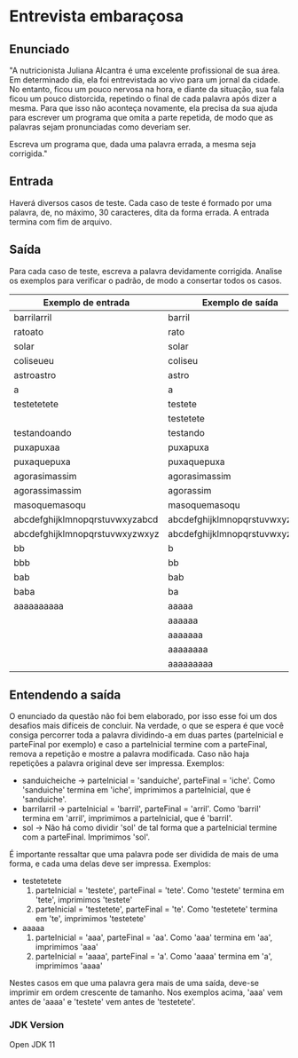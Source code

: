 # Entrevista embaraçosa

## Enunciado

"A nutricionista Juliana Alcantra é uma excelente profissional de sua área. Em determinado dia, ela foi entrevistada ao vivo para um jornal da cidade. No entanto, ficou um pouco nervosa na hora, e diante da situação, sua fala ficou um pouco distorcida, repetindo o final de cada palavra após dizer a mesma. Para que isso não aconteça novamente, ela precisa da sua ajuda para escrever um programa que omita a parte repetida, de modo que as palavras sejam pronunciadas como deveriam ser.

Escreva um programa que, dada uma palavra errada, a mesma seja corrigida."

## Entrada

Haverá diversos casos de teste. Cada caso de teste é formado por uma palavra, de, no máximo, 30 caracteres, dita da forma errada. A entrada termina com fim de arquivo.

## Saída

Para cada caso de teste, escreva a palavra devidamente corrigida. Analise os exemplos para verificar o padrão, de modo a consertar todos os casos.

| Exemplo de entrada | Exemplo de saída |
| ------ | ------ |
| barrilarril | barril |
| ratoato | rato |
| solar | solar |
| coliseueu | coliseu |
| astroastro | astro |
| a | a |
| testetetete | testete |
|  | testetete |
| testandoando | testando |
| puxapuxaa | puxapuxa |
| puxaquepuxa | puxaquepuxa |
| agorasimassim | agorasimassim |
| agorassimassim | agorassim |
| masoquemasoqu | masoquemasoqu |
| abcdefghijklmnopqrstuvwxyzabcd | abcdefghijklmnopqrstuvwxyzabcd |
| abcdefghijklmnopqrstuvwxyzwxyz | abcdefghijklmnopqrstuvwxyz |
| bb | b |
| bbb | bb |
| bab | bab |
| baba | ba |
| aaaaaaaaaa | aaaaa |
|  | aaaaaa |
|  | aaaaaaa |
|  | aaaaaaaa |
|  | aaaaaaaaa |

## Entendendo a saída

O enunciado da questão não foi bem elaborado, por isso esse foi um dos desafios mais difíceis de concluir. Na verdade, o que se espera é que você consiga percorrer toda a palavra dividindo-a em duas partes (parteInicial e parteFinal por exemplo) e caso a parteInicial termine com a parteFinal, remova a repetição e mostre a palavra modificada. Caso não haja repetições a palavra original deve ser impressa. Exemplos:

- sanduicheiche -> parteInicial = 'sanduiche', parteFinal = 'iche'. Como 'sanduiche' termina em 'iche', imprimimos a parteInicial, que é 'sanduiche'.
- barrilarril -> parteInicial = 'barril', parteFinal = 'arril'. Como 'barril' termina em 'arril', imprimimos a parteInicial, que é 'barril'.
- sol -> Não há como dividir 'sol' de tal forma que a parteInicial termine com a parteFinal. Imprimimos 'sol'.

É importante ressaltar que uma palavra pode ser dividida de mais de uma forma, e cada uma delas deve ser impressa. Exemplos:

- testetetete
    1. parteInicial = 'testete', parteFinal = 'tete'. Como 'testete' termina em 'tete', imprimimos 'testete'
    1. parteInicial = 'testetete', parteFinal = 'te'. Como 'testetete' termina em 'te', imprimimos 'testetete'
- aaaaa
    1. parteInicial = 'aaa', parteFinal = 'aa'. Como 'aaa' termina em 'aa', imprimimos 'aaa'
    1. parteInicial = 'aaaa', parteFinal = 'a'. Como 'aaaa' termina em 'a', imprimimos 'aaaa'

Nestes casos em que uma palavra gera mais de uma saída, deve-se imprimir em ordem crescente de tamanho. Nos exemplos acima, 'aaa' vem antes de 'aaaa' e 'testete' vem antes de 'testetete'.

### JDK Version
Open JDK 11
